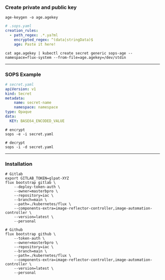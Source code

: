 ### Create private and public key
```shell
age-keygen -o age.agekey
```

```yaml
# .sops.yaml
creation_rules:
  - path_regex: .*.ya?ml
    encrypted_regex: ^(data|stringData)$
    age: Paste it here!

```

```shell
cat age.agekey | kubectl create secret generic sops-age --namespace=flux-system --from-file=age.agekey=/dev/stdin
```

---
### SOPS Example

```yaml
# secret.yaml
apiVersion: v1
kind: Secret
metadata:
    name: secret-name
    namespace: namespace
type: Opaque
data:
  KEY: BASE64_ENCODED_VALUE
```

```shell
# encrypt
sops -e -i secret.yaml
```

```shell
# decrypt
sops -i -d secret.yaml
```

---

### Installation

```shell
# Gitlab
export GITLAB_TOKEN=glpat-XYZ
flux bootstrap gitlab \
    --deploy-token-auth \
    --owner=masterbpro \
    --repository=iac \
    --branch=main \
    --path=./kubernetes/flux \
    --components-extra=image-reflector-controller,image-automation-controller \
    --version=latest \
    --personal
```

```shell
# Github
flux bootstrap github \
    --token-auth \
    --owner=masterbpro \
    --repository=iac \
    --branch=main \
    --path=./kubernetes/flux \
    --components-extra=image-reflector-controller,image-automation-controller \
    --version=latest \
    --personal
```
